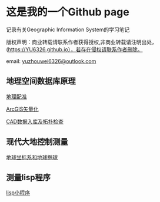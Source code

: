 # 这是我的一个Github page

记录有关Geographic Information System的学习笔记

版权声明：商业转载请联系作者获得授权,非商业转载请注明出处，(https://YU6326.github.io），若存在侵权请联系作者删除。

email: yuzhouwei6326@outlook.com

## 地理空间数据库原理

[地理配准](spatialDatabase/地理配准.md)

[ArcGIS矢量化](spatialDatabase/矢量化.md)

[CAD数据入库及拓扑检查](spatialDatabase/数据入库.md)

## 现代大地控制测量

[地球坐标系和地球椭球](geodesy/chapter2.html)

## 测量lisp程序

[lisp小程序](Lisp/lisp1.md)
